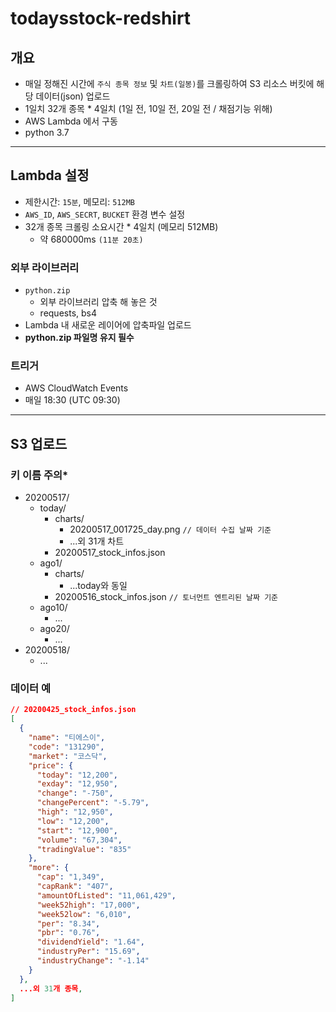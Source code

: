 # todaysstock-redshirt

## 개요

- 매일 정해진 시간에 `주식 종목 정보` 및 `차트(일봉)`를 크롤링하여 S3 리소스 버킷에 해당 데이터(json) 업로드
- 1일치 32개 종목 * 4일치 (1일 전, 10일 전, 20일 전 / 채점기능 위해)
- AWS Lambda 에서 구동
- python 3.7

---

## Lambda 설정

- 제한시간: `15분`, 메모리: `512MB`
- `AWS_ID`, `AWS_SECRT`, `BUCKET` 환경 변수 설정
- 32개 종목 크롤링 소요시간 * 4일치 (메모리 512MB)
  - 약 680000ms `(11분 20초)`

### 외부 라이브러리

- `python.zip` 
  - 외부 라이브러리 압축 해 놓은 것
  - requests, bs4
- Lambda 내 새로운 레이어에 압축파일 업로드
- **python.zip 파일명 유지 필수**

### 트리거

- AWS CloudWatch Events
- 매일 18:30 (UTC 09:30)

---

## S3 업로드

### 키 이름 주의*

- 20200517/
  - today/
    - charts/
      - 20200517_001725_day.png `// 데이터 수집 날짜 기준`
      - ...외 31개 차트
    - 20200517_stock_infos.json
  - ago1/
    - charts/
      - ...today와 동일
    - 20200516_stock_infos.json `// 토너먼트 엔트리된 날짜 기준`
  - ago10/
    - ...
  - ago20/
    - ...
- 20200518/
  - ...

### 데이터 예

```json
// 20200425_stock_infos.json
[
  {
    "name": "티에스이",
    "code": "131290",
    "market": "코스닥",
    "price": {
      "today": "12,200",
      "exday": "12,950",
      "change": "-750",
      "changePercent": "-5.79",
      "high": "12,950",
      "low": "12,200",
      "start": "12,900",
      "volume": "67,304",
      "tradingValue": "835"
    },
    "more": {
      "cap": "1,349",
      "capRank": "407",
      "amountOfListed": "11,061,429",
      "week52high": "17,000",
      "week52low": "6,010",
      "per": "8.34",
      "pbr": "0.76",
      "dividendYield": "1.64",
      "industryPer": "15.69",
      "industryChange": "-1.14"
    }
  },
  ...외 31개 종목,
]
```
